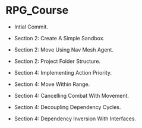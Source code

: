 # RPG_Course
 
* Intial Commit.

* Section 2: Create A Simple Sandbox.

* Section 2: Move Using Nav Mesh Agent.

* Section 2: Project Folder Structure.

* Section 4: Implementing Action Priority.

* Section 4: Move Within Range.

* Section 4: Cancelling Combat With Movement.

* Section 4: Decoupling Dependency Cycles.

* Section 4: Dependency Inversion With Interfaces.
